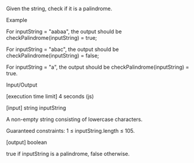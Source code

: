 Given the string, check if it is a palindrome.

Example

For inputString = "aabaa", the output should be
checkPalindrome(inputString) = true;

For inputString = "abac", the output should be
checkPalindrome(inputString) = false;

For inputString = "a", the output should be
checkPalindrome(inputString) = true.

Input/Output

[execution time limit] 4 seconds (js)

[input] string inputString

A non-empty string consisting of lowercase characters.

Guaranteed constraints:
1 ≤ inputString.length ≤ 105.

[output] boolean

true if inputString is a palindrome, false otherwise.